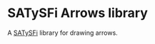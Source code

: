 # SATySFi Arrows library #

A [SATySFi](https://github.com/gfngfn/SATySFi) library for drawing arrows.
